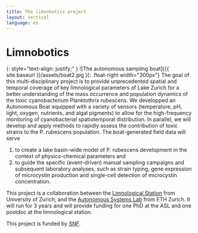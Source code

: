 ```yaml
---
title: The limnobotics project
layout: vertical 
language: en
---
```


# Limnobotics 

{: style="text-align: justify;" }
![The autonomous sampling boat]({{ site.baseurl }}/assets/boat2.jpg ){: .float-right width="300px"} The goal of this multi-disciplinary project is to provide unprecedented spatial and temporal coverage of key limnological parameters of Lake Zurich for a better understanding of the mass occurrence and population dynamics of the toxic cyanobacterium Planktothrix rubescens. We developped an Autonomous Boat equipped with a variety of sensors (temperature, pH, light, oxygen, nutrients, and algal pigments) to allow for the high-frequency monitoring of cyanobacterial spatiotemporal distribution. In parallel, we will develop and apply methods to rapidly assess the contribution of toxic strains to the P. rubescens population. The boat-generated field data will serve

1. to create a lake basin-wide model of P. rubescens development in the context of physico-chemical parameters and
2. to guide the specific (event-driven) manual sampling campaigns and subsequent laboratory analyses, such as strain typing, gene expression of microcystin production and single-cell detection of microcystin concentration.

This project is a collaboration between the [Limnological Station](http://www.limnology.ch/) from University of Zurich, and the [Autonomous Systems Lab](http://www.asl.ethz.ch/) from ETH Zurich. It will run for 3 years and will provide funding for one PhD at the ASL and one postdoc at the limnological station.

This project is funded by [SNF](http://www.snf.ch/en/Pages/default.aspx).

